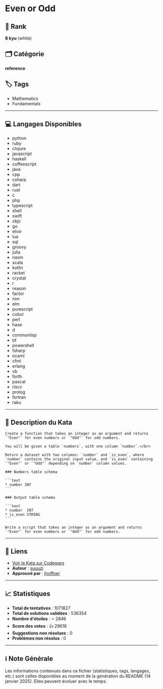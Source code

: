 # Even or Odd

## 🏅 Rank
**8 kyu** (white)

## 🗂️ Catégorie
**reference**

## 🏷️ Tags
- Mathematics
- Fundamentals

---

## 💻 Langages Disponibles
- python
- ruby
- clojure
- javascript
- haskell
- coffeescript
- java
- cpp
- csharp
- dart
- rust
- c
- php
- typescript
- shell
- swift
- objc
- go
- elixir
- lua
- sql
- groovy
- julia
- nasm
- scala
- kotlin
- racket
- crystal
- r
- reason
- factor
- nim
- elm
- purescript
- cobol
- perl
- haxe
- d
- commonlisp
- bf
- powershell
- fsharp
- ocaml
- cfml
- erlang
- vb
- forth
- pascal
- riscv
- prolog
- fortran
- raku

---

## 📜 Description du Kata

~~~if-not:sql,shell
Create a function that takes an integer as an argument and returns `"Even"` for even numbers or `"Odd"` for odd numbers.
~~~

~~~if:sql
You will be given a table `numbers`, with one column `number`.</br>

Return a dataset with two columns: `number` and `is_even`, where `number` contains the original input value, and `is_even` containing `"Even"` or `"Odd"` depending on `number` column values.

### Numbers table schema

```text
* number INT
```

### Output table schema

```text
* number  INT
* is_even STRING
```
~~~

~~~if:shell
Write a script that takes an integer as an argument and returns `"Even"` for even numbers or `"Odd"` for odd numbers.
~~~


---

## 🔗 Liens
- [Voir le Kata sur Codewars](https://www.codewars.com/kata/53da3dbb4a5168369a0000fe)
- **Auteur** : [suuuzi](https://www.codewars.com/users/suuuzi)
- **Approuvé par** : [jhoffner](https://www.codewars.com/users/jhoffner)

---

## 📈 Statistiques
- **Total de tentatives** : 1071827
- **Total de solutions validées** : 536354
- **Nombre d'étoiles** : ⭐ 2846
- **Score des votes** : 👍 29616
- **Suggestions non résolues** : 0
- **Problèmes non résolus** : 0

---

## ℹ️ Note Générale
Les informations contenues dans ce fichier (statistiques, tags, langages, etc.) sont celles disponibles au moment de la génération du README (14 janvier 2025). Elles peuvent évoluer avec le temps.
